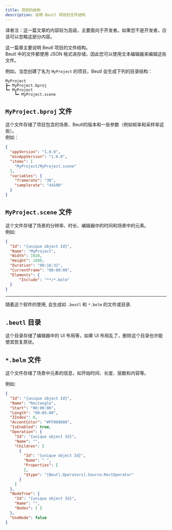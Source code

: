 ```yaml
---
title: 项目的结构
description: 说明 Beutl 项目的文件结构
---
```


译者注：这一篇文章的内容较为高级，主要面向于开发者。如果您不是开发者，应该可以忽略这部分内容。  

这一篇章主要说明 Beutl 项目的文件结构。  
Beutl 中的文件都使用 JSON 格式进存储，因此您可以使用文本编辑器来编辑这些文件。  

例如，当您创建了名为 `MyProject` 的项目，Beutl 会生成下列的目录结构：
```
MyProject
┣━ MyProject.bproj
┗━ MyProject
    ┗━ MyProject.scene
```

## `MyProject.bproj` 文件
这个文件存储了项目包含的场景、Beutl的版本和一些参数（例如帧率和采样率这些）。  
例如：
```json
{
  "appVersion": "1.0.0",
  "minAppVersion": "1.0.0",
  "items": [
    "MyProject/MyProject.scene"
  ],
  "variables": {
    "framerate": "30",
    "samplerate": "44100"
  }
}
```

## `MyProject.scene` 文件
这个文件存储了场景的分辨率、时长、编辑器中的时间和场景中的元素。  
例如:
```json
{
  "Id": "{unique object Id}",
  "Name": "MyProject",
  "Width": 1920,
  "Height": 1080,
  "Duration": "00:16:32",
  "CurrentFrame": "00:00:00",
  "Elements": {
      "Include": "**/*.belm"
  }
}
```

----
随着这个软件的使用, 会生成如 `.beutl` 和 `*.belm` 的文件或目录.

## `.beutl` 目录
这个目录存储了编辑器中的 UI 布局等，如果 UI 布局乱了，删除这个目录也许能使其恢复原状。  


## `*.belm` 文件
这个文件存储了场景中元素的信息，如开始时间、长度、层数和内容等。  

例如:
```json
{
  "Id": "{unique object Id}",
  "Name": "Rectangle",
  "Start": "00:00:00",
  "Length": "00:05:00",
  "ZIndex": 0,
  "AccentColor": "#FF008080",
  "IsEnabled": true,
  "Operation": {
    "Id": "{unique object Id}",
    "Name": "",
    "Children": [
      {
        "Id": "{unique object Id}",
        "Name": " ",
        "Properties": [
        ],
        "$type": "[Beutl.Operators].Source:RectOperator"
      }
    ]
  },
  "NodeTree": {
    "Id": "{unique object Id}",
    "Name": "",
    "Nodes": [ ]
  },
  "UseNode": false
}
```
